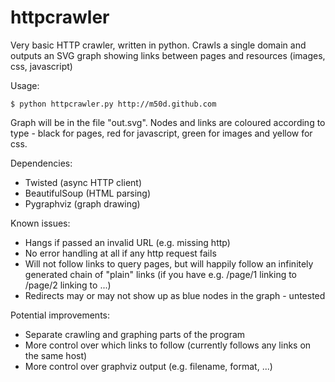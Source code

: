 # httpcrawler

Very basic HTTP crawler, written in python.
Crawls a single domain and outputs an SVG graph showing links between pages and resources (images, css, javascript)

Usage:

    $ python httpcrawler.py http://m50d.github.com

Graph will be in the file "out.svg". Nodes and links are coloured according to type - black for pages, red for javascript, green for images and yellow for css.

Dependencies:
* Twisted (async HTTP client)
* BeautifulSoup (HTML parsing)
* Pygraphviz (graph drawing)

Known issues:
* Hangs if passed an invalid URL (e.g. missing http)
* No error handling at all if any http request fails
* Will not follow links to query pages, but will happily follow an infinitely generated chain of "plain" links (if you have e.g. /page/1 linking to /page/2 linking to ...)
* Redirects may or may not show up as blue nodes in the graph - untested

Potential improvements:
* Separate crawling and graphing parts of the program
* More control over which links to follow (currently follows any links on the same host)
* More control over graphviz output (e.g. filename, format, ...)